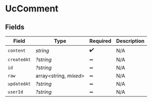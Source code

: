 # UcComment


## Fields

| Field                  | Type                   | Required               | Description            |
| ---------------------- | ---------------------- | ---------------------- | ---------------------- |
| `content`              | *string*               | :heavy_check_mark:     | N/A                    |
| `createdAt`            | *?string*              | :heavy_minus_sign:     | N/A                    |
| `id`                   | *?string*              | :heavy_minus_sign:     | N/A                    |
| `raw`                  | array<string, *mixed*> | :heavy_minus_sign:     | N/A                    |
| `updatedAt`            | *?string*              | :heavy_minus_sign:     | N/A                    |
| `userId`               | *?string*              | :heavy_minus_sign:     | N/A                    |